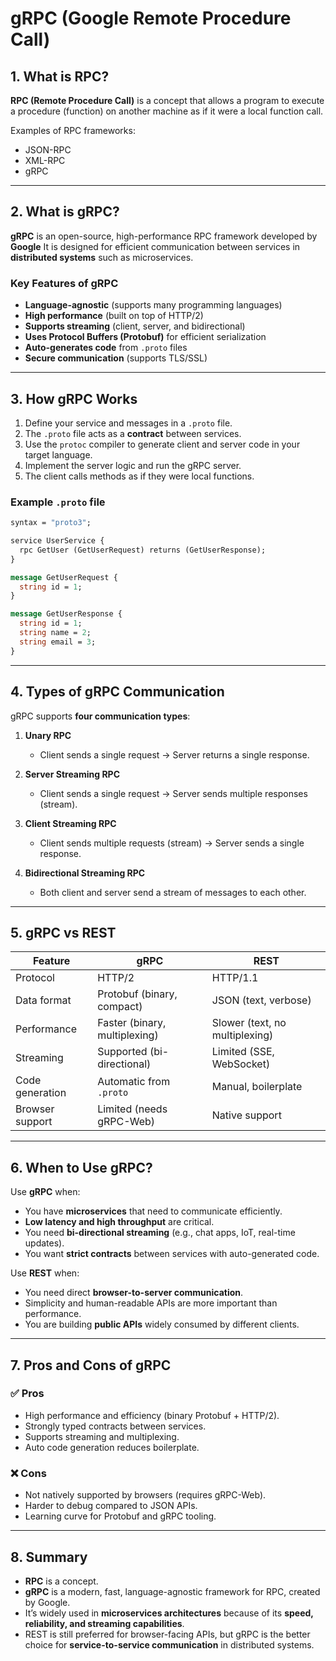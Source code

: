 # gRPC (Google Remote Procedure Call)

## 1. What is RPC?
**RPC (Remote Procedure Call)** is a concept that allows a program to execute a procedure (function) on another machine as if it were a local function call.

Examples of RPC frameworks:
- JSON-RPC
- XML-RPC
- gRPC
----

## 2. What is gRPC?
**gRPC** is an open-source, high-performance RPC framework developed by **Google** 
It is designed for efficient communication between services in **distributed systems** such as microservices.

### Key Features of gRPC
- **Language-agnostic** (supports many programming languages)
- **High performance** (built on top of HTTP/2)
- **Supports streaming** (client, server, and bidirectional)
- **Uses Protocol Buffers (Protobuf)** for efficient serialization
- **Auto-generates code** from `.proto` files
- **Secure communication** (supports TLS/SSL)

---

## 3. How gRPC Works
1. Define your service and messages in a `.proto` file.
2. The `.proto` file acts as a **contract** between services.
3. Use the `protoc` compiler to generate client and server code in your target language.
4. Implement the server logic and run the gRPC server.
5. The client calls methods as if they were local functions.

### Example `.proto` file
```proto
syntax = "proto3";

service UserService {
  rpc GetUser (GetUserRequest) returns (GetUserResponse);
}

message GetUserRequest {
  string id = 1;
}

message GetUserResponse {
  string id = 1;
  string name = 2;
  string email = 3;
}
```

---

## 4. Types of gRPC Communication
gRPC supports **four communication types**:

1. **Unary RPC**
   - Client sends a single request → Server returns a single response.

2. **Server Streaming RPC**
   - Client sends a single request → Server sends multiple responses (stream).

3. **Client Streaming RPC**
   - Client sends multiple requests (stream) → Server sends a single response.

4. **Bidirectional Streaming RPC**
   - Both client and server send a stream of messages to each other.

---

## 5. gRPC vs REST
| Feature              | gRPC                              | REST                    |
|-----------------------|-----------------------------------|-------------------------|
| Protocol              | HTTP/2                           | HTTP/1.1                |
| Data format           | Protobuf (binary, compact)       | JSON (text, verbose)    |
| Performance           | Faster (binary, multiplexing)    | Slower (text, no multiplexing) |
| Streaming             | Supported (bi-directional)       | Limited (SSE, WebSocket) |
| Code generation       | Automatic from `.proto`          | Manual, boilerplate     |
| Browser support       | Limited (needs gRPC-Web)         | Native support          |

---

## 6. When to Use gRPC?
Use **gRPC** when:
- You have **microservices** that need to communicate efficiently.
- **Low latency and high throughput** are critical.
- You need **bi-directional streaming** (e.g., chat apps, IoT, real-time updates).
- You want **strict contracts** between services with auto-generated code.

Use **REST** when:
- You need direct **browser-to-server communication**.
- Simplicity and human-readable APIs are more important than performance.
- You are building **public APIs** widely consumed by different clients.

---

## 7. Pros and Cons of gRPC

### ✅ Pros
- High performance and efficiency (binary Protobuf + HTTP/2).
- Strongly typed contracts between services.
- Supports streaming and multiplexing.
- Auto code generation reduces boilerplate.

### ❌ Cons
- Not natively supported by browsers (requires gRPC-Web).
- Harder to debug compared to JSON APIs.
- Learning curve for Protobuf and gRPC tooling.

---

## 8. Summary
- **RPC** is a concept.  
- **gRPC** is a modern, fast, language-agnostic framework for RPC, created by Google.  
- It’s widely used in **microservices architectures** because of its **speed, reliability, and streaming capabilities**.  
- REST is still preferred for browser-facing APIs, but gRPC is the better choice for **service-to-service communication** in distributed systems. 
